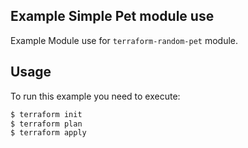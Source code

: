 ## Example Simple Pet module use

Example Module use for `terraform-random-pet` module. 


## Usage

To run this example you need to execute:

```bash
$ terraform init
$ terraform plan
$ terraform apply
```